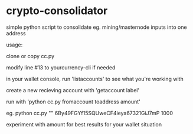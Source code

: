 # crypto-consolidator
simple python script to consolidate eg. mining/masternode inputs into one address

usage: 

clone or copy cc.py 

modify line #13 to yourcurrency-cli if needed

in your wallet console, run 'listaccounts' to see what you're working with

create a new recieving account with 'getaccount label'

run with 'python cc.py fromaccount toaddress amount'

eg. python cc.py "" 6By49FGYf15SQUweCF4ieya67321GiJ7mP 1000

experiment with amount for best results for your wallet situation
